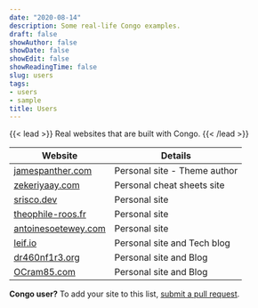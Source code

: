 ```yaml
---
date: "2020-08-14"
description: Some real-life Congo examples.
draft: false
showAuthor: false
showDate: false
showEdit: false
showReadingTime: false
slug: users
tags:
- users
- sample
title: Users
---
```


{{< lead >}}
Real websites that are built with Congo.
{{< /lead >}}

| Website                                             | Details                      |
| --------------------------------------------------- | ---------------------------- |
| [jamespanther.com](https://jamespanther.com)        | Personal site - Theme author |
| [zekeriyaay.com](https://zekeriyaay.com)            | Personal cheat sheets site   |
| [srisco.dev](https://srisco.dev)                    | Personal site                |
| [theophile-roos.fr](https://theophile-roos.fr)      | Personal site                |
| [antoinesoetewey.com](https://antoinesoetewey.com/) | Personal site                |
| [leif.io](https://leif.io/)                         | Personal site and Tech blog  |
| [dr460nf1r3.org](https://dr460nf1r3.org/)           | Personal site and Blog       |
| [OCram85.com](https://ocram85.com)                  | Personal site and Blog       |

**Congo user?** To add your site to this list, [submit a pull request](https://github.com/jpanther/congo/blob/dev/exampleSite/content/users.md).

